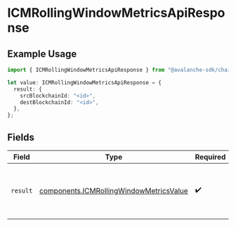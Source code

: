 # ICMRollingWindowMetricsApiResponse

## Example Usage

```typescript
import { ICMRollingWindowMetricsApiResponse } from "@avalanche-sdk/chainkit/models/components";

let value: ICMRollingWindowMetricsApiResponse = {
  result: {
    srcBlockchainId: "<id>",
    destBlockchainId: "<id>",
  },
};
```

## Fields

| Field                                                                                              | Type                                                                                               | Required                                                                                           | Description                                                                                        |
| -------------------------------------------------------------------------------------------------- | -------------------------------------------------------------------------------------------------- | -------------------------------------------------------------------------------------------------- | -------------------------------------------------------------------------------------------------- |
| `result`                                                                                           | [components.ICMRollingWindowMetricsValue](../../models/components/icmrollingwindowmetricsvalue.md) | :heavy_check_mark:                                                                                 | Array of current metrics values for different windows.                                             |